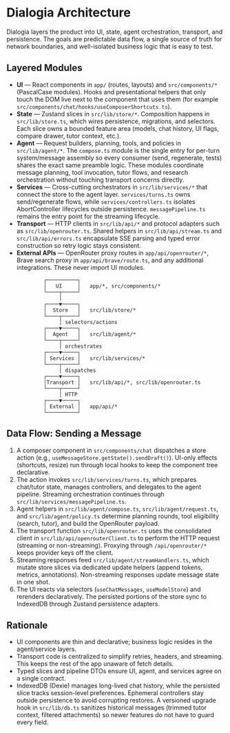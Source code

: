 # Dialogia Architecture

Dialogia layers the product into UI, state, agent orchestration, transport, and persistence. The
goals are predictable data flow, a single source of truth for network boundaries, and well-isolated
business logic that is easy to test.

## Layered Modules

- **UI** — React components in `app/` (routes, layouts) and `src/components/*` (PascalCase modules).
  Hooks and presentational helpers that only touch the DOM live next to the component that uses
  them (for example `src/components/chat/hooks/useComposerShortcuts.ts`).
- **State** — Zustand slices in `src/lib/store/*`. Composition happens in `src/lib/store.ts`, which
  wires persistence, migrations, and selectors. Each slice owns a bounded feature area (models,
  chat history, UI flags, compare drawer, tutor context, etc.).
- **Agent** — Request builders, planning, tools, and policies in `src/lib/agent/*`. The
  `compose.ts` module is the single entry for per-turn system/message assembly so every consumer
  (send, regenerate, tests) shares the exact same preamble logic. These modules coordinate message
  planning, tool invocation, tutor flows, and research orchestration without touching transport
  concerns directly.
- **Services** — Cross-cutting orchestrators in `src/lib/services/*` that connect the store to the
  agent layer. `services/turns.ts` owns send/regenerate flows, while `services/controllers.ts`
  isolates AbortController lifecycles outside persistence. `messagePipeline.ts` remains the entry
  point for the streaming lifecycle.
- **Transport** — HTTP clients in `src/lib/api/*` and protocol adapters such as
  `src/lib/openrouter.ts`. Shared helpers in `src/lib/api/stream.ts` and `src/lib/api/errors.ts`
  encapsulate SSE parsing and typed error construction so retry logic stays consistent.
- **External APIs** — OpenRouter proxy routes in `app/api/openrouter/*`, Brave search proxy in
  `app/api/brave/route.ts`, and any additional integrations. These never import UI modules.

```
            ┌──────────┐
            │   UI     │   app/*, src/components/*
            └────┬─────┘
                 │
            ┌────▼─────┐
            │  Store   │   src/lib/store/*
            └────┬─────┘
                 │ selectors/actions
            ┌────▼─────┐
            │  Agent   │   src/lib/agent/*
            └────┬─────┘
                 │ orchestrates
            ┌────▼─────┐
            │ Services │   src/lib/services/*
            └────┬─────┘
                 │ dispatches
            ┌────▼─────┐
            │Transport │   src/lib/api/*, src/lib/openrouter.ts
            └────┬─────┘
                 │ HTTP
            ┌────▼─────┐
            │ External │   app/api/*
            └──────────┘
```

## Data Flow: Sending a Message

1. A composer component in `src/components/chat` dispatches a store action (e.g.,
   `useMessageStore.getState().sendDraft()`). UI-only effects (shortcuts, resize) run through local
   hooks to keep the component tree declarative.
2. The action invokes `src/lib/services/turns.ts`, which prepares chat/tutor state, manages
   controllers, and delegates to the agent pipeline. Streaming orchestration continues through
   `src/lib/services/messagePipeline.ts`.
3. Agent helpers in `src/lib/agent/compose.ts`, `src/lib/agent/request.ts`, and
   `src/lib/agent/policy.ts` determine planning rounds, tool eligibility (search, tutor), and build
   the OpenRouter payload.
4. The transport function `src/lib/openrouter.ts` uses the consolidated client in
   `src/lib/api/openrouterClient.ts` to perform the HTTP request (streaming or non-streaming).
   Proxying through `/api/openrouter/*` keeps provider keys off the client.
5. Streaming responses feed `src/lib/agent/streamHandlers.ts`, which mutate store slices via
   dedicated update helpers (append tokens, metrics, annotations). Non-streaming responses update
   message state in one shot.
6. The UI reacts via selectors (`useChatMessages`, `useModelStore`) and rerenders declaratively. The
   persisted portions of the store sync to IndexedDB through Zustand persistence adapters.

## Rationale

- UI components are thin and declarative; business logic resides in the agent/service layers.
- Transport code is centralized to simplify retries, headers, and streaming. This keeps the rest of
  the app unaware of fetch details.
- Typed slices and pipeline DTOs ensure UI, agent, and services agree on a single contract.
- IndexedDB (Dexie) manages long-lived chat history, while the persisted slice tracks session-level
  preferences. Ephemeral controllers stay outside persistence to avoid corrupting restores. A
  versioned upgrade hook in `src/lib/db.ts` sanitizes historical messages (trimmed tutor context,
  filtered attachments) so newer features do not have to guard every field.
